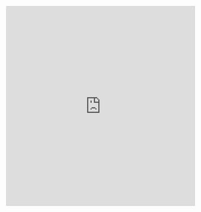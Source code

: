 <iframe class="airtable-embed" src="https://airtable.com/embed/shrf1JU0UDQgcRqT4?backgroundColor=blue&viewControls=on" frameborder="0" onmousewheel="" width="100%" height="533" style="background: transparent; border: 1px solid #ccc;"></iframe>
